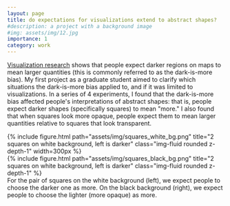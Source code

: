 ```yaml
---
layout: page
title: do expectations for visualizations extend to abstract shapes?
#description: a project with a background image
#img: assets/img/12.jpg
importance: 1
category: work
---
```


<a href="https://www.tandfonline.com/doi/abs/10.1559/152304089783813918">Visualization research</a> shows that people expect darker regions on maps to mean larger quantities (this is commonly referred to as the dark-is-more bias). My first project as a graduate student aimed to clarify which situations the dark-is-more bias applied to, and if it was limited to visualizations. In a series of 4 experiments, I found that the dark-is-more bias affected people's interpretations of abstract shapes: that is, people expect darker shapes (specifically squares) to mean "more." I also found that when squares look more opaque, people expect them to mean larger quantities relative to squares that look transparent. 


<div class="row">
    <div class="col-sm mt-3 mt-md-0">
        {% include figure.html path="assets/img/squares_white_bg.png" title="2 squares on white background, left is darker" class="img-fluid rounded z-depth-1" width=300px  %}
    </div>
    <div class="col-sm mt-3 mt-md-0">
        {% include figure.html path="assets/img/squares_black_bg.png" title="2 squares on white background, left is darker" class="img-fluid rounded z-depth-1" %}
    </div>
</div>
<div class="caption">
    For the pair of squares on the white background (left), we expect people to choose the darker one as more. On the black background (right), we expect people to choose the lighter (more opaque) as more.
</div>
